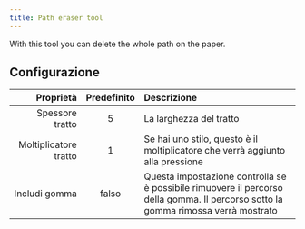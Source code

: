 ```yaml
---
title: Path eraser tool
---
```


With this tool you can delete the whole path on the paper.

## Configurazione

|             Proprietà | Predefinito | Descrizione                                                                                                                                       |
| --------------------: | :---------: | :------------------------------------------------------------------------------------------------------------------------------------------------ |
|       Spessore tratto |      5      | La larghezza del tratto                                                                                                                           |
| Moltiplicatore tratto |      1      | Se hai uno stilo, questo è il moltiplicatore che verrà aggiunto alla pressione                                                                    |
|         Includi gomma |    falso    | Questa impostazione controlla se è possibile rimuovere il percorso della gomma. Il percorso sotto la gomma rimossa verrà mostrato |

